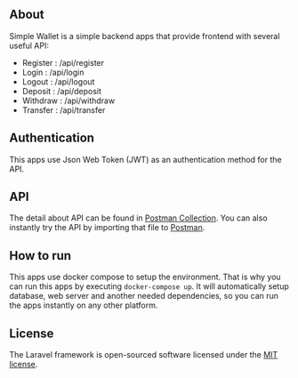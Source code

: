 ## About

Simple Wallet is a simple backend apps that provide frontend with several useful API:
- Register : /api/register
- Login : /api/login
- Logout : /api/logout
- Deposit : /api/deposit
- Withdraw : /api/withdraw
- Transfer : /api/transfer

## Authentication
This apps use Json Web Token (JWT) as an authentication method for the API.

## API
The detail about API can be found in [Postman Collection](Indodax.postman_collection.json). You can also instantly try the API by importing that file to [Postman](https://www.postman.com/).

## How to run
This apps use docker compose to setup the environment. That is why you can run this apps by executing ```docker-compose up```.
It will automatically setup database, web server and another needed dependencies, so you can run the apps instantly on any other platform.

## License
The Laravel framework is open-sourced software licensed under the [MIT license](https://opensource.org/licenses/MIT).
